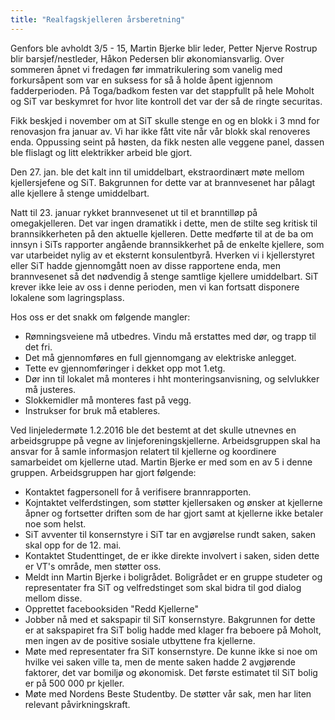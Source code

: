 ```yaml
---
title: "Realfagskjelleren årsberetning"
---
```


Genfors ble avholdt 3/5 - 15, Martin Bjerke blir leder, Petter Njerve Rostrup blir barsjef/nestleder, Håkon Pedersen blir økonomiansvarlig. Over sommeren åpnet vi fredagen før immatrikulering som vanelig med forkursåpent som var en suksess for så å holde åpent igjennom fadderperioden. På Toga/badkom festen var det stappfullt på hele Moholt og SiT  var beskymret for hvor lite kontroll det var der så de ringte securitas.

Fikk beskjed i november om at SiT skulle stenge en og en blokk i 3 mnd for renovasjon fra januar av. Vi har ikke fått vite når vår blokk skal renoveres enda. Oppussing seint på høsten, da fikk nesten alle veggene panel, dassen ble flislagt og litt elektrikker arbeid ble gjort.

Den 27. jan. ble det kalt inn til umiddelbart, ekstraordinært møte mellom kjellersjefene og SiT. Bakgrunnen for dette var at brannvesenet har pålagt alle kjellere å stenge umiddelbart.

Natt til 23. januar rykket brannvesenet ut til et branntilløp på omegakjelleren. Det var ingen dramatikk i dette, men de stilte seg kritisk til brannsikkerheten på den aktuelle kjelleren. Dette
medførte til at de ba om innsyn i SiTs rapporter angående brannsikkerhet på de enkelte kjellere, som var utarbeidet nylig av et eksternt konsulentbyrå. Hverken vi i kjellerstyret eller SiT hadde gjennomgått noen av disse rapportene enda, men brannvesenet så det nødvendig å stenge samtlige kjellere umiddelbart. SiT krever ikke leie av oss i denne perioden, men vi kan fortsatt disponere lokalene som lagringsplass.

Hos oss er det snakk om følgende mangler:
- Rømningsveiene må utbedres. Vindu må erstattes med dør, og trapp til det fri.
- Det må gjennomføres en full gjennomgang av elektriske anlegget.
- Tette ev gjennomføringer i dekket opp mot 1.etg.
- Dør inn til lokalet må monteres i hht monteringsanvisning, og selvlukker må justeres.
- Slokkemidler må monteres fast på vegg.
- Instrukser for bruk må etableres.

Ved linjeledermøte 1.2.2016 ble det bestemt at det skulle utnevnes en arbeidsgruppe på vegne av linjeforeningskjellerne. Arbeidsgruppen skal ha ansvar for å samle informasjon relatert til kjellerne og koordinere samarbeidet om kjellerne utad. Martin Bjerke er med som en av 5 i denne gruppen.
Arbeidsgruppen har gjort følgende:
- Kontaktet fagpersonell for å verifisere brannrapporten.
- Kojntaktet velferdstingen, som støtter kjellersaken og ønsker at kjellerne åpner og fortsetter driften som de har gjort samt at kjellerne ikke betaler noe som helst.
- SiT avventer til konsernstyre i SiT tar en avgjørelse rundt saken, saken skal opp for de 12. mai.
- Kontaktet Studenttinget, de er ikke direkte involvert i saken, siden dette er VT's område, men støtter oss.
- Meldt inn Martin Bjerke i boligrådet. Boligrådet er en gruppe studeter og representater fra SiT og velfredstinget som skal bidra til god dialog mellom disse.
- Opprettet facebooksiden "Redd Kjellerne"
- Jobber nå med et sakspapir til SiT konsernstyre. Bakgrunnen for dette er at sakspapiret fra SiT bolig hadde med klager fra beboere på Moholt, men ingen av de positive sosiale utbyttene fra kjellerne.
- Møte med representater fra SiT konsernstyre. De kunne ikke si noe om hvilke vei saken ville ta, men de mente saken hadde 2 avgjørende faktorer, det var bomiljø og økonomisk. Det første estimatet til SiT bolig er på 500 000 pr	kjeller. 
- Møte med Nordens Beste Studentby. De støtter vår sak, men har liten relevant påvirkningskraft.